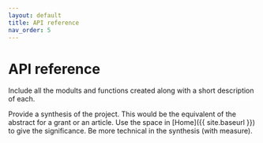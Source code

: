 ```yaml
---
layout: default
title: API reference
nav_order: 5
---
```


# API reference

Include all the modults and functions created along with a short description of each. 

Provide a synthesis of the project. This would be the equivalent of the abstract for a grant or an article. Use the space in [Home]({{ site.baseurl }}) to give the significance. Be more technical in the synthesis (with measure).


